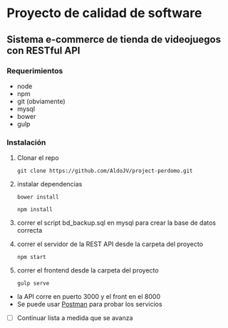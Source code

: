 # Proyecto de calidad de software
## Sistema e-commerce de tienda de videojuegos con RESTful API

### Requerimientos
- node
- npm
- git (obviamente)
- mysql
- bower
- gulp

### Instalación
1. Clonar el repo
	```
	git clone https://github.com/AldoJV/project-perdomo.git
	```
2. instalar dependencias
	```
	bower install
	```
	
	```
	npm install
	```

3. correr el script bd_backup.sql en mysql para crear la base de datos correcta
4. correr el servidor de la REST API desde la carpeta del proyecto
	```
	npm start
	```
5. correr el frontend desde la carpeta del proyecto
	```
	gulp serve
	```

- la API corre en puerto 3000 y el front en el 8000
- Se puede usar [Postman](https://chrome.google.com/webstore/detail/postman/fhbjgbiflinjbdggehcddcbncdddomop/related) para probar los servicios 
- [ ] Continuar lista a medida que se avanza

